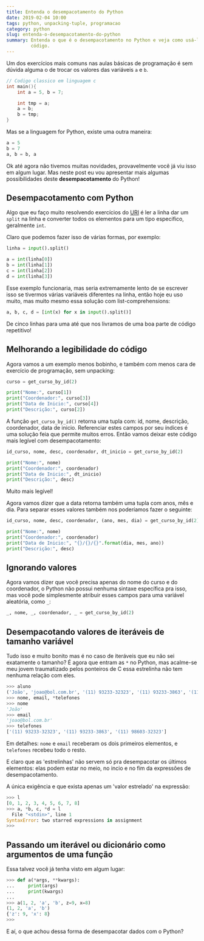 ```yaml
---
title: Entenda o desempacotamento do Python
date: 2019-02-04 10:00
tags: python, unpacking-tuple, programacao
category: python
slug: entenda-o-desempacotamento-do-python
summary: Entenda o que é o desempacotamento no Python e veja como usá-lo em seu
         código.
---
```


Um dos exercícios mais comuns nas aulas básicas de programação é sem dúvida
alguma o de trocar os valores das variáveis `a` e `b`.

```c
// Codigo classico em linguagem c
int main(){
    int a = 5, b = 7;

    int tmp = a;
    a = b;
    b = tmp;
}
```

Mas se a linguagem for Python, existe uma outra maneira:

```python
a = 5
b = 7
a, b = b, a
```

Ok até agora não tivemos muitas novidades, provavelmente você já viu isso em
algum lugar. Mas neste post eu vou apresentar mais
algumas possibilidades deste **desempacotamento** do Python!

## Desempacotamento com Python

Algo que eu faço muito resolvendo exercícios do 
[URI](https://www.urionlinejudge.com.br) é ler a linha dar um `split` na linha
e converter todos os elementos para um tipo especifico, geralmente `int`.

Claro que podemos fazer isso de várias formas, por exemplo:

```python
linha = input().split()

a = int(linha[0])
b = int(linha[1])
c = int(linha[2])
d = int(linha[3])
```

Esse exemplo funcionaria, mas seria extremamente lento de se escrever isso se
tivermos várias variáveis diferentes na linha, então hoje eu uso muito, mas
muito mesmo essa solução com list-comprehensions:

```python
a, b, c, d = [int(x) for x in input().split()]
```

De cinco linhas para uma até que nos livramos de uma boa parte de código
repetitivo!

## Melhorando a legibilidade do código

Agora vamos a um exemplo menos bobinho, e também com menos cara de exercício
de programação, sem unpacking:

```python
curso = get_curso_by_id(2)

print("Nome:", curso[1])
print("Coordenador:", curso[3])
print("Data de Inicio:", curso[4])
print("Descrição:", curso[2])
```

A função `get_curso_by_id()` retorna uma tupla com: id, nome, descrição,
coordenador, data de inicio. Referenciar estes campos por seu índices é
uma solução feia que permite muitos erros. Então vamos deixar este código mais
legível com desempacotamento:

```python
id_curso, nome, desc, coordenador, dt_inicio = get_curso_by_id(2)

print("Nome:", nome)
print("Coordenador:", coordenador)
print("Data de Inicio:", dt_inicio)
print("Descrição:", desc)
```

Muito mais legível!

Agora vamos dizer que a data retorna também uma tupla com anos, mês e dia. Para
separar esses valores também nos poderíamos fazer o seguinte:

```python
id_curso, nome, desc, coordenador, (ano, mes, dia) = get_curso_by_id(2)

print("Nome:", nome)
print("Coordenador:", coordenador)
print("Data de Inicio:", "{}/{}/{}".format(dia, mes, ano))
print("Descrição:", desc)
```

## Ignorando valores

Agora vamos dizer que você precisa apenas do nome do curso e do coordenador,
o Python não possui nenhuma sintaxe específica pra isso, mas você pode
simplesmente atribuir esses campos para uma variável aleatória, como `_`:

```python
_, nome, _, coordenador, _ = get_curso_by_id(2)
```

## Desempacotando valores de iteráveis de tamanho variável

Tudo isso e muito bonito mas é no caso de iteráveis que eu não sei exatamente o
tamanho? É agora que entram as `*` no Python, mas acalme-se meu jovem
traumatizado pelos ponteiros de C essa estrelinha não tem nenhuma relação com
eles.

```python
>>> aluno
('João', 'joao@bol.com.br', '(11) 93233-32323', '(11) 93233-3863', '(11) 98603-32323')
>>> nome, email, *telefones
>>> nome
'João'
>>> email
'joao@bol.com.br'
>>> telefones
['(11) 93233-32323', '(11) 93233-3863', '(11) 98603-32323']
```

Em detalhes: `nome` e `email` receberam os dois primeiros elementos, e
`telefones` recebeu todo o resto.

E claro que as 'estrelinhas' não servem só pra desempacotar os últimos
elementos: elas podem estar no meio, no incio e no fim da expressões de
desempacotamento.

A única exigência e que exista apenas um 'valor estrelado' na expressão:

```python
>>> l
[0, 1, 2, 3, 4, 5, 6, 7, 8]
>>> a, *b, c, *d = l
  File "<stdin>", line 1
SyntaxError: two starred expressions in assignment
>>>
```

## Passando um iterável ou dicionário como argumentos de uma função

Essa talvez você já tenha visto em algum lugar:

```python
>>> def a(*args, **kwargs):
...     print(args)
...     print(kwargs)
...
>>> a(1, 2, 'a', 'b', z=9, x=8)
(1, 2, 'a', 'b')
{'z': 9, 'x': 8}
>>>
```

E aí, o que achou dessa forma de desempacotar dados com o Python?

